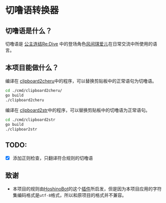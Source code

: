 # 切噜语转换器

## 切噜语是什么？

切噜语是 [公主连结Re:Dive](https://mzh.moegirl.org.cn/%E5%85%AC%E4%B8%BB%E8%BF%9E%E7%BB%93Re:Dive) 中的登场角色[风间琪爱儿](https://mzh.moegirl.org.cn/zh-hans/%E9%A3%8E%E9%97%B4%E7%90%AA%E7%88%B1%E5%84%BF)在日常交流中所使用的语言。

## 本项目能做什么？

编译在 [clipboard2cheru](./cmd/clipboard2cheru/)中的程序，可以替换剪贴板中的正常语句为切噜语。
```bash
cd ./cmd/clipboard2cheru/
go build
./clipboard2cheru 
```
编译在 [clipboard2str](./cmd/clipboard2str)中的程序，可以替换剪贴板中的切噜语为正常语句。
```bash
cd ./cmd/clipboard2str
go build
./clipboar2str 
```

## TODO:

- [x] 添加正则检查，只翻译符合规则的切噜语

## 致谢

- 本项目的规则由[HoshinoBot](https://github.com/Ice-Cirno/HoshinoBot)的这个[插件](https://github.com/Ice-Cirno/HoshinoBot/blob/master/hoshino/modules/priconne/cherugo.py)所启发，但是因为本项目应用的字符集编码格式是`utf-8`格式，所以和原项目的格式并不兼容。
